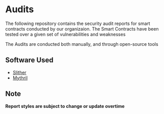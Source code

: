 # Audits

The following repository contains the security audit reports for smart contracts conducted by our organizaion. The Smart Contracts have been tested over a given set of vulnerabilities and weaknesses

The Audits are conducted both manually, and through open-source tools
## Software Used
<ul>
  <li><a href="https://github.com/crytic/slither">Slither</a></li>
  <li><a href="https://github.com/ConsenSys/mythril">Mythril</a></li>
</ul>
  

## Note
<b>Report styles are subject to change or update overtime</b>
